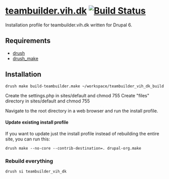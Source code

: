 [teambuilder.vih.dk](http://teambuilder.vih.dk) [![Build Status](https://secure.travis-ci.org/lsolesen/teambuilder.vih.dk.png?branch=7.x-1.x)](http://travis-ci.org/lsolesen/teambuilder.vih.dk)
==

Installation profile for teambuilder.vih.dk written for Drupal 6.

Requirements
--

* [drush](http://drupal.org/project/drush) 
* [drush_make](http://drupal.org/project/drush_make)

Installation
--

    drush make build-teambuilder.make ~/workspace/teambuilder_vih_dk_build
    
Create the settings.php in sites/default and chmod 755
Create "files" directory in sites/default and chmod 755

Navigate to the root directory in a web browser and run the install profile.

#### Update existing install profile ####

If you want to update just the install profile instead of rebuilding the
entire site, you can run this:

    drush make --no-core --contrib-destination=. drupal-org.make

### Rebuild everything ###

    drush si teambuilder_vih_dk
